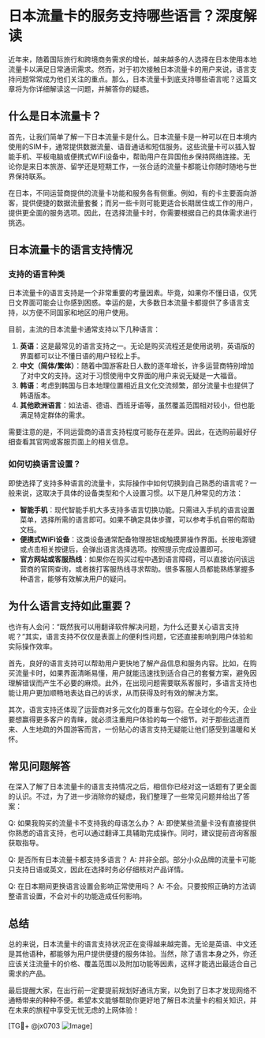 # 日本流量卡的服务支持哪些语言？深度解读

近年来，随着国际旅行和跨境商务需求的增长，越来越多的人选择在日本使用本地流量卡以满足日常通讯需求。然而，对于初次接触日本流量卡的用户来说，语言支持问题常常成为他们关注的重点。那么，日本流量卡到底支持哪些语言呢？这篇文章将为你详细解读这一问题，并解答你的疑惑。

## 什么是日本流量卡？

首先，让我们简单了解一下日本流量卡是什么。日本流量卡是一种可以在日本境内使用的SIM卡，通常提供数据流量、语音通话和短信服务。这些流量卡可以插入智能手机、平板电脑或便携式WiFi设备中，帮助用户在异国他乡保持网络连接。无论你是来日本旅游、留学还是短期工作，一张合适的流量卡都能让你随时随地与世界保持联系。

在日本，不同运营商提供的流量卡功能和服务各有侧重。例如，有的卡主要面向游客，提供便捷的数据流量套餐；而另一些卡则可能更适合长期居住或工作的用户，提供更全面的服务选项。因此，在选择流量卡时，你需要根据自己的具体需求进行挑选。

## 日本流量卡的语言支持情况

### 支持的语言种类

日本流量卡的语言支持是一个非常重要的考量因素。毕竟，如果你不懂日语，仅凭日文界面可能会让你感到困惑。幸运的是，大多数日本流量卡都提供了多语言支持，以方便不同国家和地区的用户使用。

目前，主流的日本流量卡通常支持以下几种语言：

1. **英语**：这是最常见的语言支持之一。无论是购买流程还是使用说明，英语版的界面都可以让不懂日语的用户轻松上手。
2. **中文（简体/繁体）**：随着中国游客赴日人数的逐年增长，许多运营商特别增加了对中文的支持。这对于习惯使用中文界面的用户来说无疑是一大福音。
3. **韩语**：考虑到韩国与日本地理位置相近且文化交流频繁，部分流量卡也提供了韩语版本。
4. **其他欧洲语言**：如法语、德语、西班牙语等，虽然覆盖范围相对较小，但也能满足特定群体的需求。

需要注意的是，不同运营商的语言支持程度可能存在差异。因此，在选购前最好仔细查看其官网或客服页面上的相关信息。

### 如何切换语言设置？

即使选择了支持多种语言的流量卡，实际操作中如何切换到自己熟悉的语言呢？一般来说，这取决于具体的设备类型和个人设置习惯。以下是几种常见的方法：

- **智能手机**：现代智能手机大多支持多语言切换功能。只需进入手机的语言设置菜单，选择所需的语言即可。如果不确定具体步骤，可以参考手机自带的帮助文档。
- **便携式WiFi设备**：这类设备通常配备物理按钮或触摸屏操作界面。长按电源键或点击相关按键后，会弹出语言选择选项。按照提示完成设置即可。
- **官方网站或客服热线**：如果你在购买过程中遇到语言障碍，可以直接访问该运营商的官网查询，或者拨打客服热线寻求帮助。很多客服人员都能熟练掌握多种语言，能够有效解决用户的疑问。

## 为什么语言支持如此重要？

也许有人会问：“既然我可以用翻译软件解决问题，为什么还要关心语言支持呢？”其实，语言支持不仅仅是表面上的便利性问题，它还直接影响到用户体验和实际操作效率。

首先，良好的语言支持可以帮助用户更快地了解产品信息和服务内容。比如，在购买流量卡时，如果界面清晰易懂，用户就能迅速找到适合自己的套餐方案，避免因理解错误而产生不必要的麻烦。此外，在出现问题需要联系客服时，多语言支持也能让用户更加顺畅地表达自己的诉求，从而获得及时有效的解决方案。

其次，语言支持还体现了运营商对多元文化的尊重与包容。在全球化的今天，企业要想赢得更多客户的青睐，就必须注重用户体验的每一个细节。对于那些远道而来、人生地疏的外国游客而言，一份贴心的语言支持无疑能让他们感受到温暖和关怀。

## 常见问题解答

在深入了解了日本流量卡的语言支持情况之后，相信你已经对这一话题有了更全面的认识。不过，为了进一步消除你的疑虑，我们整理了一些常见问题并给出了答案：

Q: 如果我购买的流量卡不支持我的母语怎么办？
A: 即使某些流量卡没有直接提供你熟悉的语言支持，也可以通过翻译工具辅助完成操作。同时，建议提前咨询客服获取指导。

Q: 是否所有日本流量卡都支持多语言？
A: 并非全部。部分小众品牌的流量卡可能只支持日语或英文，因此在选择时务必仔细核对产品详情。

Q: 在日本期间更换语言设置会影响正常使用吗？
A: 不会。只要按照正确的方法调整语言设置，不会对卡的功能造成任何影响。

## 总结

总的来说，日本流量卡的语言支持状况正在变得越来越完善。无论是英语、中文还是其他语种，都能够为用户提供便捷的服务体验。当然，除了语言本身之外，你还应该关注流量卡的价格、覆盖范围以及附加功能等因素，这样才能选出最适合自己需求的产品。

最后提醒大家，在出行前一定要提前规划好通讯方案，以免到了日本才发现网络不通畅带来的种种不便。希望本文能够帮助你更好地了解日本流量卡的相关知识，并在未来的旅程中享受无忧无虑的上网体验！

[TG💪+ @jx0703 ![Image](https://github.com/user-attachments/assets/dbca1d08-cadb-493c-b0ec-ad6f7a83f270)]